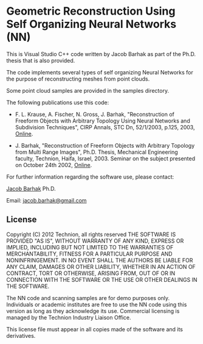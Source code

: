 Geometric Reconstruction Using Self Organizing Neural Networks (NN)
===================================================================

This is Visual Studio C++ code written by Jacob Barhak as part of the Ph.D. thesis that is also provided. 

The code implements several types of self organizing Neural Networks for the purpose of reconstructing meshes from point clouds. 

Some point cloud samples are provided in the samples directory.

The following publications use this code:

* F. L. Krause, A. Fischer, N. Gross, J. Barhak, "Reconstruction of Freeform Objects with Arbitrary Topology Using Neural Networks and Subdivision Techniques", CIRP Annals, STC Dn, 52/1/2003, p.125, 2003, [Online](http://dx.doi.org/10.1016/S0007-8506(07)60547-2).

* J. Barhak, "Reconstruction of Freeform Objects with Arbitrary Topology from Multi Range Images", Ph.D. Thesis, Mechanical Engineering faculty, Technion, Haifa, Israel, 2003. Seminar on the subject presented on October 24th 2002, [Online](https://sites.google.com/site/jacobbarhak/home/Jacob_Barhak_PhD_Thesis.pdf).

For further information regarding the software use, please contact:

[Jacob Barhak](http://sites.google.com/site/jacobbarhak/) Ph.D.

Email: jacob.barhak@gmail.com



License
-------

Copyright (C) 2012 Technion, all rights reserved
THE SOFTWARE IS PROVIDED "AS IS", WITHOUT WARRANTY OF ANY KIND, EXPRESS OR IMPLIED, INCLUDING BUT NOT LIMITED TO THE WARRANTIES OF MERCHANTABILITY, FITNESS FOR A PARTICULAR PURPOSE AND NONINFRINGEMENT.
IN NO EVENT SHALL THE AUTHORS BE LIABLE FOR ANY CLAIM, DAMAGES OR OTHER LIABILITY, WHETHER IN AN ACTION OF CONTRACT, TORT OR OTHERWISE, ARISING FROM, OUT OF OR IN CONNECTION WITH THE SOFTWARE OR THE USE OR OTHER DEALINGS IN THE SOFTWARE.

The NN code and scanning samples are for demo purposes only. 
Individuals or academic institutes are free to use the NN code using this version as long as they acknowledge its use. 
Commercial licensing is managed by the Technion Industry Liaison Office.

This license file must appear in all copies made of the software and its derivatives.





